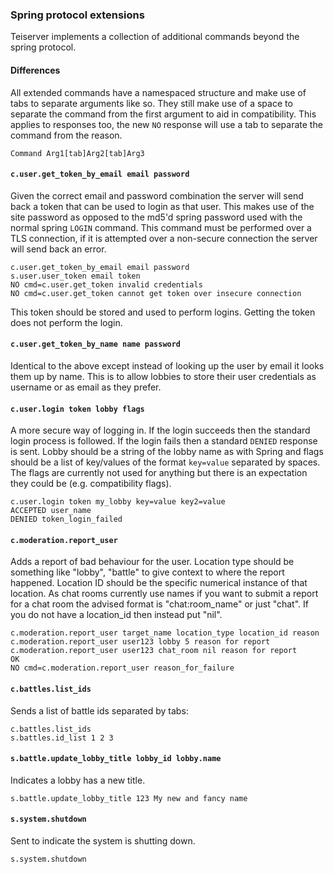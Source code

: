 ### Spring protocol extensions
Teiserver implements a collection of additional commands beyond the spring protocol.

#### Differences
All extended commands have a namespaced structure and make use of tabs to separate arguments like so. They still make use of a space to separate the command from the first argument to aid in compatibility. This applies to responses too, the new `NO` response will use a tab to separate the command from the reason.
```
Command Arg1[tab]Arg2[tab]Arg3
```

#### `c.user.get_token_by_email email password`
Given the correct email and password combination the server will send back a token that can be used to login as that user. This makes use of the site password as opposed to the md5'd spring password used with the normal spring `LOGIN` command. This command must be performed over a TLS connection, if it is attempted over a non-secure connection the server will send back an error.
```
c.user.get_token_by_email email password
s.user.user_token email token
NO cmd=c.user.get_token invalid credentials
NO cmd=c.user.get_token cannot get token over insecure connection
```
This token should be stored and used to perform logins. Getting the token does not perform the login.

#### `c.user.get_token_by_name name password`
Identical to the above except instead of looking up the user by email it looks them up by name. This is to allow lobbies to store their user credentials as username or as email as they prefer.

#### `c.user.login token lobby flags`
A more secure way of logging in. If the login succeeds then the standard login process is followed. If the login fails then a standard `DENIED` response is sent. Lobby should be a string of the lobby name as with Spring and flags should be a list of key/values of the format `key=value` separated by spaces. The flags are currently not used for anything but there is an expectation they could be (e.g. compatibility flags).
```
c.user.login token my_lobby key=value key2=value
ACCEPTED user_name
DENIED token_login_failed
```

#### `c.moderation.report_user`
Adds a report of bad behaviour for the user. Location type should be something like "lobby", "battle" to give context to where the report happened. Location ID should be the specific numerical instance of that location. As chat rooms currently use names if you want to submit a report for a chat room the advised format is "chat:room_name" or just "chat". If you do not have a location_id then instead put "nil".
```
c.moderation.report_user target_name location_type location_id reason
c.moderation.report_user user123 lobby 5 reason for report
c.moderation.report_user user123 chat_room nil reason for report
OK
NO cmd=c.moderation.report_user reason_for_failure
```

#### `c.battles.list_ids`
Sends a list of battle ids separated by tabs:
```
c.battles.list_ids
s.battles.id_list 1 2 3
```

#### `s.battle.update_lobby_title lobby_id lobby.name`
Indicates a lobby has a new title.
```
s.battle.update_lobby_title 123 My new and fancy name
```

#### `s.system.shutdown`
Sent to indicate the system is shutting down.
```
s.system.shutdown
```

